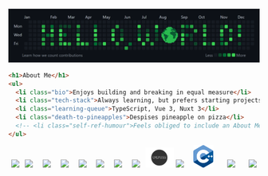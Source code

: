 <!-- Custom "Hello, World!" Banner (Canva) -->
![Hello, World! Banner](hello-world-banner-v2.png)

```html
<h1>About Me</h1>
<ul>
  <li class="bio">Enjoys building and breaking in equal measure</li>
  <li class="tech-stack">Always learning, but prefers starting projects</li>
  <li class="learning-queue">TypeScript, Vue 3, Nuxt 3</li>
  <li class="death-to-pineapples">Despises pineapple on pizza</li>
  <!-- <li class="self-ref-humour">Feels obliged to include an About Me</li> -->
</ul>
```

<div align="center">
  <img width="40px" src="https://cdn.jsdelivr.net/gh/devicons/devicon/icons/html5/html5-plain.svg" />
  &nbsp; 
  
  <img width="40px" src="https://cdn.jsdelivr.net/gh/devicons/devicon/icons/css3/css3-plain.svg">
  &nbsp; &nbsp;
  
  <img width="40px" src="https://cdn.jsdelivr.net/gh/devicons/devicon/icons/sass/sass-original.svg">
  &nbsp; &nbsp;

  <img width="40px" src="https://cdn.jsdelivr.net/gh/devicons/devicon/icons/javascript/javascript-plain.svg">
  &nbsp; &nbsp;

  <img width="40px" src="https://cdn.jsdelivr.net/gh/devicons/devicon/icons/typescript/typescript-plain.svg" />
  &nbsp; &nbsp;

  <img width="40px" src="https://cdn.jsdelivr.net/gh/devicons/devicon/icons/vuejs/vuejs-original.svg">
  &nbsp; &nbsp;

  <img width="40px" src="https://cdn.jsdelivr.net/gh/devicons/devicon/icons/nuxtjs/nuxtjs-original.svg" />
  &nbsp; &nbsp;

  <img width="40px" src="https://cdn.jsdelivr.net/gh/devicons/devicon/icons/nodejs/nodejs-original.svg" />
  &nbsp;

  <img height="40px" src="expressjs_logo.png" />

  <img width="40px" src="https://cdn.jsdelivr.net/gh/devicons/devicon/icons/mongodb/mongodb-original.svg" />
  &nbsp; &nbsp;

  <img width="40px" src="cpp-logo.png">
  &nbsp; &nbsp; &nbsp;

  <img width="40px" src="https://cdn.jsdelivr.net/gh/devicons/devicon/icons/qt/qt-original.svg" />
  &nbsp; &nbsp; &nbsp;

  <img width="40px" src="https://cdn.jsdelivr.net/gh/devicons/devicon/icons/opencv/opencv-original.svg" />
</div>

<!-- Custom Contact Info Banner (Canva) -->
<!-- <img src="contact-info-design.png" alt="Contact Info Banner"> -->

<!-- Credits to Devicon for icons (https://devicon.dev/) -->
<link rel="stylesheet" href="https://cdn.jsdelivr.net/gh/devicons/devicon@v2.15.1/devicon.min.css">
